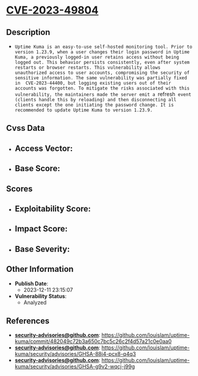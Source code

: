 
# [CVE-2023-49804](https://cve.mitre.org/cgi-bin/cvename.cgi?name=CVE-2023-49804)

## Description

- `Uptime Kuma is an easy-to-use self-hosted monitoring tool. Prior to version 1.23.9, when a user changes their login password in Uptime Kuma, a previously logged-in user retains access without being logged out. This behavior persists consistently, even after system restarts or browser restarts. This vulnerability allows unauthorized access to user accounts, compromising the security of sensitive information. The same vulnerability was partially fixed in  CVE-2023-44400, but logging existing users out of their accounts was forgotten. To mitigate the risks associated with this vulnerability, the maintainers made the server emit a `refresh` event (clients handle this by reloading) and then disconnecting all clients except the one initiating the password change. It is recommended to update Uptime Kuma to version 1.23.9.`

## Cvss Data

- **Access Vector**:
  - 
- **Base Score**:
  - 

## Scores

- **Exploitability Score**:
  - 
- **Impact Score**:
  - 
- **Base Severity**:
  - 

## Other Information

- **Publish Date**:
  - 2023-12-11 23:15:07
- **Vulnerability Status**:
  - Analyzed

## References

- **security-advisories@github.com**: https://github.com/louislam/uptime-kuma/commit/482049c72b3a650c7bc5c26c2f4d57a21c0e0aa0
- **security-advisories@github.com**: https://github.com/louislam/uptime-kuma/security/advisories/GHSA-88j4-pcx8-q4q3
- **security-advisories@github.com**: https://github.com/louislam/uptime-kuma/security/advisories/GHSA-g9v2-wqcj-j99g
